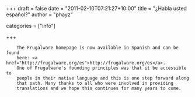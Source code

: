 
+++
draft = false
date = "2011-02-10T07:21:27+10:00"
title = "¿Habla usted español?"
author = "phayz"

categories = ["info"]

+++

        The Frugalware homepage is now available in Spanish and can be found
        here: <a href="http://frugalware.org/es">http://frugalware.org/es</a>.
        One of Frugalware's founding principles was that it be accessible to
        people in their native language and this is one step forward along
        that path. Many thanks to all who were involved in providing
        translations and we hope this continues for many years to come.
          
      